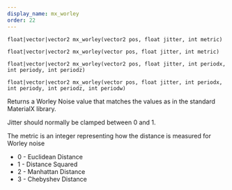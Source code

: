 ```yaml
---
display_name: mx_worley
order: 22
---
```

`float|vector|vector2 mx_worley(vector2 pos, float jitter, int metric)`

`float|vector|vector2 mx_worley(vector pos, float jitter, int metric)`

`float|vector|vector2 mx_worley(vector2 pos, float jitter, int periodx, int periody, int periodz)`

`float|vector|vector2 mx_worley(vector pos, float jitter, int periodx, int periody, int periodz, int periodw)`

Returns a Worley Noise value that matches the values as in the standard MaterialX library.

Jitter should normally be clamped between 0 and 1.

The metric is an integer representing how the distance is measured for Worley noise

- 0 - Euclidean Distance
- 1 - Distance Squared
- 2 - Manhattan Distance
- 3 - Chebyshev Distance
